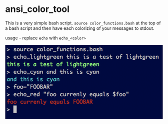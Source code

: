 # ansi_color_tool

This is a very simple bash script. `source color_functions.bash` at the top of a bash script and then have each colorizing of your messages to stdout.


usage - replace `echo` with `echo_<color>`



![screenshot](https://raw.githubusercontent.com/davidbstein/ansi_color_tool/master/color_function_screenshot.png)
